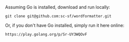 Assuming Go is installed, download and run locally:  

    git clone git@github.com:sc-sf/wordformatter.git

Or, if you don't have Go installed, simply run it here online:  

    https://play.golang.org/p/Sr-UY3WQOvF

